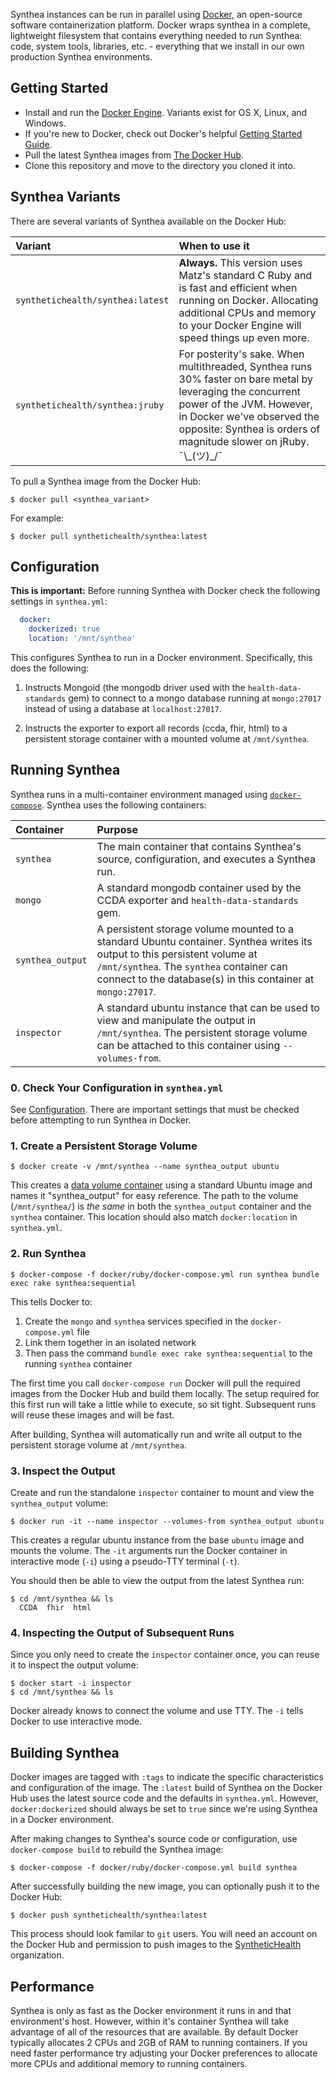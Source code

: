Synthea instances can be run in parallel using [Docker](https://www.docker.com/), an open-source software containerization platform. Docker wraps synthea in a complete, lightweight filesystem that contains everything needed to run Synthea: code, system tools, libraries, etc. - everything that we install in our own production Synthea environments.

## Getting Started

* Install and run the [Docker Engine](https://docs.docker.com/engine/getstarted/step_one/). Variants exist for OS X, Linux, and Windows.
* If you're new to Docker, check out Docker's helpful [Getting Started Guide](https://docs.docker.com/engine/getstarted/).
* Pull the latest Synthea images from [The Docker Hub](https://hub.docker.com/r/synthetichealth/synthea/).
* Clone this repository and move to the directory you cloned it into.

## Synthea Variants

There are several variants of Synthea available on the Docker Hub:

| Variant | When to use it |
|:--------|:---------------|
| `synthetichealth/synthea:latest` | **Always.** This version uses Matz's standard C Ruby and is fast and efficient when running on Docker. Allocating additional CPUs and memory to your Docker Engine will speed things up even more. |
| `synthetichealth/synthea:jruby` | For posterity's sake. When multithreaded, Synthea runs 30% faster on bare metal by leveraging the concurrent power of the JVM. However, in Docker we've observed the opposite: Synthea is orders of magnitude slower on jRuby. ¯\\\_(ツ)\_/¯ |

To pull a Synthea image from the Docker Hub:

```
$ docker pull <synthea_variant>
```

For example:

```
$ docker pull synthetichealth/synthea:latest
```

## Configuration

**This is important:** Before running Synthea with Docker check the following settings in `synthea.yml`:

```yml
  docker:
    dockerized: true
    location: '/mnt/synthea'
```

This configures Synthea to run in a Docker environment. Specifically, this does the following:

1. Instructs Mongoid (the mongodb driver used with the `health-data-standards` gem) to connect to a mongo database running at `mongo:27017` instead of using a database at `localhost:27017`.

2. Instructs the exporter to export all records (ccda, fhir, html) to a persistent storage container with a mounted volume at `/mnt/synthea`.

## Running Synthea

Synthea runs in a multi-container environment managed using [`docker-compose`](https://docs.docker.com/compose/reference/overview/). Synthea uses the following containers:

| Container | Purpose |
|:----------|:--------|
| `synthea` | The main container that contains Synthea's source, configuration, and executes a Synthea run. |
| `mongo` | A standard mongodb container used by the CCDA exporter and `health-data-standards` gem. |
| `synthea_output` | A persistent storage volume mounted to a standard Ubuntu container. Synthea writes its output to this persistent volume at `/mnt/synthea`. The `synthea` container can connect to the database(s) in this container at `mongo:27017`. |
| `inspector` | A standard ubuntu instance that can be used to view and manipulate the output in `/mnt/synthea`. The persistent storage volume can be attached to this container using `--volumes-from`. |

### 0. Check Your Configuration in `synthea.yml`

See [Configuration](#configuration). There are important settings that must be checked before attempting to run Synthea in Docker.

### 1. Create a Persistent Storage Volume

```
$ docker create -v /mnt/synthea --name synthea_output ubuntu 
```

This creates a [data volume container](https://docs.docker.com/engine/tutorials/dockervolumes/#/creating-and-mounting-a-data-volume-container) using a standard Ubuntu image and names it "synthea_output" for easy reference. The path to the volume (`/mnt/synthea/`) is _the same_ in both the `synthea_output` container and the `synthea` container. This location should also match `docker:location` in `synthea.yml`.

### 2. Run Synthea

```
$ docker-compose -f docker/ruby/docker-compose.yml run synthea bundle exec rake synthea:sequential
```

This tells Docker to:

1. Create the `mongo` and `synthea` services specified in the `docker-compose.yml` file
2. Link them together in an isolated network
3. Then pass the command `bundle exec rake synthea:sequential` to the running `synthea` container

The first time you call `docker-compose run` Docker will pull the required images from the Docker Hub and build them locally. The setup required for this first run will take a little while to execute, so sit tight. Subsequent runs will reuse these images and will be fast.

After building, Synthea will automatically run and write all output to the persistent storage volume at `/mnt/synthea`.

### 3. Inspect the Output

Create and run the standalone `inspector` container to mount and view the `synthea_output` volume:

```
$ docker run -it --name inspector --volumes-from synthea_output ubuntu
```

This creates a regular ubuntu instance from the base `ubuntu` image and mounts the volume. The `-it` arguments run the Docker container in interactive mode (`-i`) using a pseudo-TTY terminal (`-t`).

You should then be able to view the output from the latest Synthea run:

```
$ cd /mnt/synthea && ls
  CCDA  fhir  html
```

### 4. Inspecting the Output of Subsequent Runs

Since you only need to create the `inspector` container once, you can reuse it to inspect the output volume:

```
$ docker start -i inspector
$ cd /mnt/synthea && ls
```

Docker already knows to connect the volume and use TTY. The `-i` tells Docker to use interactive mode.

## Building Synthea

Docker images are tagged with `:tags` to indicate the specific characteristics and configuration of the image. The `:latest` build of Synthea on the Docker Hub uses the latest source code and the defaults in `synthea.yml`. However, `docker:dockerized` should always be set to `true` since we're using Synthea in a Docker environment.

After making changes to Synthea's source code or configuration, use `docker-compose build` to rebuild the Synthea image:

```
$ docker-compose -f docker/ruby/docker-compose.yml build synthea
```

After successfully building the new image, you can optionally push it to the Docker Hub:

```
$ docker push synthetichealth/synthea:latest
```
This process should look familar to `git` users. You will need an account on the Docker Hub and permission to push images to the [SyntheticHealth](https://hub.docker.com/u/synthetichealth/) organization.

## Performance

Synthea is only as fast as the Docker environment it runs in and that environment's host. However, within it's container Synthea will take advantage of all of the resources that are available. By default Docker typically allocates 2 CPUs and 2GB of RAM to running containers. If you need faster performance try adjusting your Docker preferences to allocate more CPUs and additional memory to running containers.







